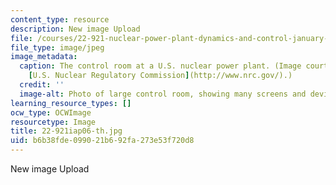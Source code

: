 ```yaml
---
content_type: resource
description: New image Upload
file: /courses/22-921-nuclear-power-plant-dynamics-and-control-january-iap-2006/b6b38fde099021b692fa273e53f720d8_22-921iap06-th.jpg
file_type: image/jpeg
image_metadata:
  caption: The control room at a U.S. nuclear power plant. (Image courtesy of the
    [U.S. Nuclear Regulatory Commission](http://www.nrc.gov/).)
  credit: ''
  image-alt: Photo of large control room, showing many screens and devices.
learning_resource_types: []
ocw_type: OCWImage
resourcetype: Image
title: 22-921iap06-th.jpg
uid: b6b38fde-0990-21b6-92fa-273e53f720d8
---
```

New image Upload

